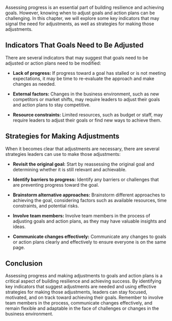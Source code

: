 
Assessing progress is an essential part of building resilience and achieving goals. However, knowing when to adjust goals and action plans can be challenging. In this chapter, we will explore some key indicators that may signal the need for adjustments, as well as strategies for making those adjustments.

Indicators That Goals Need to Be Adjusted
-----------------------------------------

There are several indicators that may suggest that goals need to be adjusted or action plans need to be modified:

* **Lack of progress:** If progress toward a goal has stalled or is not meeting expectations, it may be time to re-evaluate the approach and make changes as needed.

* **External factors:** Changes in the business environment, such as new competitors or market shifts, may require leaders to adjust their goals and action plans to stay competitive.

* **Resource constraints:** Limited resources, such as budget or staff, may require leaders to adjust their goals or find new ways to achieve them.

Strategies for Making Adjustments
---------------------------------

When it becomes clear that adjustments are necessary, there are several strategies leaders can use to make those adjustments:

* **Revisit the original goal:** Start by reassessing the original goal and determining whether it is still relevant and achievable.

* **Identify barriers to progress:** Identify any barriers or challenges that are preventing progress toward the goal.

* **Brainstorm alternative approaches:** Brainstorm different approaches to achieving the goal, considering factors such as available resources, time constraints, and potential risks.

* **Involve team members:** Involve team members in the process of adjusting goals and action plans, as they may have valuable insights and ideas.

* **Communicate changes effectively:** Communicate any changes to goals or action plans clearly and effectively to ensure everyone is on the same page.

Conclusion
----------

Assessing progress and making adjustments to goals and action plans is a critical aspect of building resilience and achieving success. By identifying key indicators that suggest adjustments are needed and using effective strategies for making those adjustments, leaders can stay focused, motivated, and on track toward achieving their goals. Remember to involve team members in the process, communicate changes effectively, and remain flexible and adaptable in the face of challenges or changes in the business environment.
